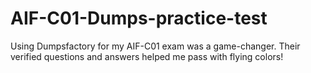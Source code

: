 # AIF-C01-Dumps-practice-test
Using Dumpsfactory for my AIF-C01 exam was a game-changer. Their verified questions and answers helped me pass with flying colors!
